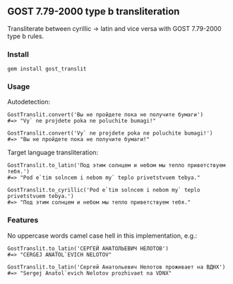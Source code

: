 ## GOST 7.79-2000 type b transliteration ##

Transliterate between cyrillic -> latin and vice versa with GOST 7.79-2000 type b rules.

### Install ###

```gem install gost_translit```

### Usage ###

Autodetection:

```
GostTranslit.convert('Вы не пройдете пока не получите бумаги')
#=> "Vy` ne projdete poka ne poluchite bumagi!"

GostTranslit.convert('Vy` ne projdete poka ne poluchite bumagi!')
#=> "Вы не пройдете пока не получите бумаги!"
```

Target language transliteration:

```
GostTranslit.to_latin('Под этим солнцем и небом мы тепло приветствуем тебя.')
#=> "Pod e`tim solncem i nebom my` teplo privetstvuem tebya."

GostTranslit.to_cyrillic('Pod e`tim solncem i nebom my` teplo privetstvuem tebya.')
#=> "Под этим солнцем и небом мы тепло приветствуем тебя."
```

### Features ###

No uppercase words camel case hell in this implementation, e.g.:

```
GostTranslit.to_latin('CЕРГЕЙ АНАТОЛЬЕВИЧ НЕЛОТОВ')
#=> "CERGEJ ANATOL`EVICH NELOTOV"

GostTranslit.to_latin('Сергей Анатольевич Нелотов проживает на ВДНХ')
#=> "Sergej Anatol`evich Nelotov prozhivaet na VDNX"
```
